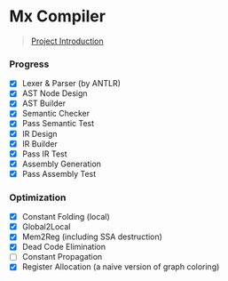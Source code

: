 # Mx Compiler

> [Project Introduction](https://github.com/ACMClassCourses/Compiler-Design-Implementation)

### Progress

- [x] Lexer & Parser (by ANTLR)
- [x] AST Node Design
- [x] AST Builder
- [x] Semantic Checker
- [x] Pass Semantic Test
- [x] IR Design
- [x] IR Builder
- [x] Pass IR Test
- [x] Assembly Generation
- [x] Pass Assembly Test

### Optimization

- [x] Constant Folding (local)
- [x] Global2Local
- [x] Mem2Reg (including SSA destruction)
- [x] Dead Code Elimination
- [ ] Constant Propagation
- [x] Register Allocation (a naive version of graph coloring)